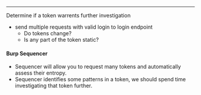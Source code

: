 ___
Determine if a token warrents further investigation

- send multiple requests with valid login to login endpoint
	- Do tokens change?
	- Is any part of the token static? 

#### Burp Sequencer
- Sequencer will allow you to request many tokens and automatically assess their entropy. 
- Sequencer identifies some patterns in a token, we should spend time investigating that token further.
